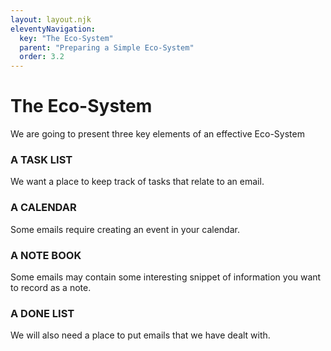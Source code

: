 ```yaml
---
layout: layout.njk
eleventyNavigation:
  key: "The Eco-System"
  parent: "Preparing a Simple Eco-System"
  order: 3.2
---
```


# The Eco-System

We are going to present three key elements of an effective Eco-System

<div class="container px-4">
  <div class="row row-cols-1 row-cols-sm-2 row-cols-md-4 g-3">
    <div class="col">   
      <div class="card shadow-sm">
        <div class="card-body">
          <h3 class="card-text text-dark"><i class="bi bi-list-task"></i>A TASK LIST</h3>
          <p>We want a place to keep track of tasks that relate to an email.</p>
        </div>
      </div>
    </div>
    <div class="col">   
      <div class="card shadow-sm">
        <div class="card-body">
          <h3 class="card-text text-dark"><i class="bi bi-calendar-day"></i> A CALENDAR</h3>
          <p>Some emails require creating an event in your calendar.</p>
        </div>
      </div>
    </div>
    <div class="col">   
      <div class="card shadow-sm">
        <div class="card-body">
          <h3 class="card-text text-dark"><i class="bi bi-journal-text"></i>A NOTE BOOK</h3>
          <p>Some emails may contain some interesting snippet of information you want to record as a note. </p>
        </div>
      </div>
    </div>
    <div class="col">   
      <div class="card shadow-sm">
        <div class="card-body">
          <h3 class="card-text text-dark"><i class="bi bi-check-square-fill"></i>A DONE LIST</h3>
          <p>We will also need a place to put emails that we have dealt with. </p>
        </div>
      </div>
    </div>
  </div>
</div>
